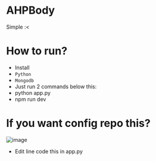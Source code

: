 # AHPBody
Simple :&lt;

# How to run?
- Install
- ``Python``
- ``Mongodb``
- Just run 2 commands below this:
- python app.py
- npm run dev

# If you want config repo this?
![image](https://github.com/user-attachments/assets/132ab8f2-2e9d-42c1-bf09-97f468da98b5)
- Edit line code this in app.py
